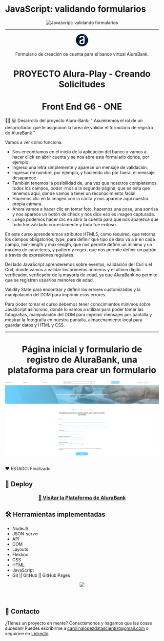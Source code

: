 # JavaScript: validando formularios

<p align="center"> <img src="https://imgur.com/mIBmcEL.png" alt="Javascript: validando formularios"> </p>

<hr>

<p align="center"> <img src="img/logo.png" alt="Logo de Alura"> </p>
<p align="center">Formulario de creación de cuenta para el banco virtual AluraBank.</p>

<h1 align="center"> PROYECTO Alura-Play - Creando Solicitudes </h1>

<h1 align="center"> Front End G6 - ONE </h1>
 


👩‍💻 💻 Desarrollo del proyecto Alura-Bank: " Asumiremos el rol de un desarrollador que le asignaron la tarea de validar el formulario de registro de AluraBank "

Vamos a ver cómo funciona.

* Nos encontramos en el inicio de la aplicación del banco y vamos a hacer click en abrir cuenta y se nos abre este formulario donde, por ejemplo:
* Ingreso una letra simplemente y aparece un mensaje de validación.
* Ingresar mi nombre, por ejemplo, y haciendo clic por fuera, el mensaje desaparece.
* También tenemos la posibilidad de, una vez que nosotros completemos todos los campos, poder irnos a la segunda página, 
que es esta que tenemos aquí, donde vamos a tener un reconocimiento facial.
* Hacemos clic en la imagen con la carita y nos aparece aquí nuestra propia cámara.
* Ahora vamos a hacer clic en tomar foto, hacemos una pose, una sonrisa y nos aparece un botón de check y nos dice eso es 
  imagen capturada.
* Luego podemos hacer clic en abrir la cuenta para que nos aparezca que todo fue validado correctamente y todo fue exitoso.

En este curso aprenderemos atributos HTML5, como required, que retorna los campos obligatorios, type, para definir qué tipo de dato va a ir en cada campo, min-length y max-length, que nos permite definir un mínimo y un máximo de caracteres, y pattern y regex, que nos permite definir un patrón a través de expresiones regulares.

Del lado JavaScript aprenderemos sobre eventos, validación del Cuil o el Cuit, donde vamos a validar los primeros números y
el último dígito verificador, verificador de la mayoría de edad, ya que AluraBank no permite que se registren usuarios menores de edad,

Validity State para encontrar y definir los errores customizados y la manipulación del DOM para imprimir esos errores.

Para poder tomar el curso debemos tener conocimientos mínimos sobre JavaScript asíncrono, donde lo vamos a utilizar para 
poder tomar las fotografías, manipulación del DOM para imprimir mensajes por pantalla y mostrar la fotografía en nuestra pantalla, almacenamiento local para guardar datos y HTML y CSS.

<hr>

<h1 align="center"> Página inicial y formulario de registro de AluraBank, una plataforma para crear un formulario </h1>

<p align="center"> <img width="1000" heigth="400" src="img/portada Github.png"> </p>


<br />
  ❤️ ESTADO: Finalizado
<br />

## 🔎 Deploy
<div align="center">
  <h3>
   <a href="https://bety2022.github.io/Alura-Bank/" >
      🔗 Visitar la Plataforma de AluraBank
    </a>
</div>

## 🛠️ Herramientas implementadas 

  - NodeJS
  - JSON-server
  - API
  - DOM
  - Layouts
  - Flexbox
  - CSS
  - HTML
  - JavaScript
  - Git || GitHub || GitHub Pages
    

<div align="center">
    <a href="https://skillicons.dev">
      <img src="https://skillicons.dev/icons?i=flexbox,layouts,css,html,js,git,github,figma,api" />
    </a>
</div>
<br />

<br />

## 📧 Contacto
¿Tienes un proyecto en mente? Conectémonos y hagamos que las cosas sucedan! Puedes escribirme a carolinalopezdatascientist@gmail.com o seguirme en [LinkedIn](https://www.linkedin.com/in/carolina-lopez-430208106/).
<br /><br />


